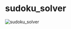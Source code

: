 # sudoku_solver
![sudoku_solver](https://github.com/user-attachments/assets/3b41f308-de75-40c1-aa77-5424d4f1a07b)
